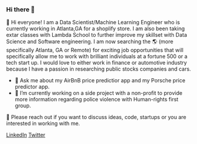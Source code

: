 ### Hi there 👋

<!--
**popkdodge/popkdodge** is a ✨ _special_ ✨ repository because its `README.md` (this file) appears on your GitHub profile.

Here are some ideas to get you started:

- 🔭 I’m currently working on ...
- 🌱 I’m currently learning ...
- 👯 I’m looking to collaborate on ...
- 🤔 I’m looking for help with ...
- 💬 Ask me about ...
- 📫 How to reach me: ...
- 😄 Pronouns: ...
- ⚡ Fun fact: ...
-->
:dragon_face: Hi everyone! I am a Data Scientist/Machine Learning Engineer who is currently working in Atlanta,GA for a shoplify store.  I am also been taking extar classes with Lambda School to further improve my skillset with Data Science and Software engineering. 
I am now searching the :earth_americas: (more specifically Atlanta, GA or Remote) for exciting job opportunities that will specifically allow me to work with brilliant individuals at a fortune 500 or a tech start up.  I would love to either work in finance or automotive industry because I have a passion in researching public stocks companies and cars. 
- 💬 Ask me about my AirBnB price predictior app and my Porsche price predictor app.
- 🔭 I’m currently working on a side project with a non-profit to provide more information regarding police violence with Human-rights first group.

:calling: Please reach out if you want to discuss ideas, code, startups or you are interested in working with me. 

[LinkedIn](https://www.linkedin.com/in/skongjareon/)  [Twitter](https://twitter.com/s_kongjareon) 
